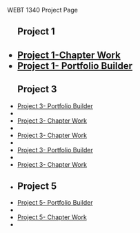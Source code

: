 WEBT 1340 Project Page 
<ul>
<h2>Project 1<h2>
<li><a href="project1/icons.ai">Project 1-Chapter Work</a></li>
<li><a href="project1/tournamenticons.ai">Project 1- Portfolio Builder</a></li>

<h2>Project 3</h2>

<li><a href="project3/cafe-logo.ai">Project 3- Portfolio Builder</a><li>
<li><a href="project3/cincinnatiZoo.ai">Project 3- Chapter Work</a><li>
<li><a href="project3/invitation.ai">Project 3- Chapter Work</a><li>
<li><a href="project3/stationary.ai">Project 3- Portfolio Builder</a><li>
<li><a href="project3/zooicons.ai">Project 3- Chapter Work</a><li>

<h2>Project 5</h2>

<li><a href="Project5/aos-brochure.ai>Project 5- Portfolio Builder</a><li>
<li><a href="Project5/aos-brochure.pdf>Project 5- Portfolio Builder</a><li>
<li><a href="Project5/campbrochure.ai>Project 5- Chapter Work</a><li>
<li><a href="Project5/campbrochure.pdf>Project 5- Chapter Work</a><li>